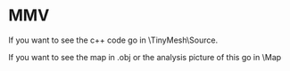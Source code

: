 # MMV
If you want to see the c++ code go in \TinyMesh\Source.

If you want to see the map in .obj or the analysis picture of this go in \Map


